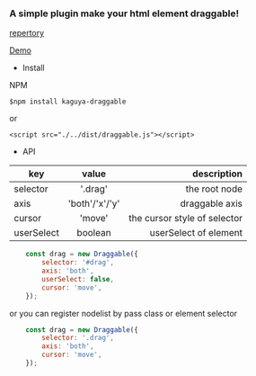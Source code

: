 ### A simple plugin make your html element draggable!

[repertory](https://github.com/love999262/draggable)

[Demo](https://love999262.github.io/draggable/demo/index.html)

- Install

NPM
```
$npm install kaguya-draggable
```
or
```
<script src="./../dist/draggable.js"></script>
```

- API

| key                  | value                            | description  |
| -------------------- |:--------------------------------:| ------------:|
| selector             | '.drag'                          | the root node
| axis                 | 'both'/'x'/'y'                   | draggable axis
| cursor               | 'move'                           | the cursor style of selector
| userSelect           | boolean                          | userSelect of element
```javascript
    const drag = new Draggable({
        selector: '#drag',
        axis: 'both',
        userSelect: false,
        cursor: 'move',
    });
```
or you can register nodelist by pass class or element selector

```javascript
    const drag = new Draggable({
        selector: '.drag',
        axis: 'both',
        cursor: 'move',
    });
```